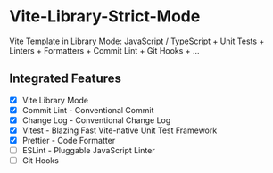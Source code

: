 # Vite-Library-Strict-Mode

Vite Template in Library Mode: JavaScript / TypeScript + Unit Tests + Linters + Formatters + Commit Lint + Git Hooks + ...

## Integrated Features

- [x] Vite Library Mode
- [x] Commit Lint - Conventional Commit
- [x] Change Log - Conventional Change Log
- [x] Vitest - Blazing Fast Vite-native Unit Test Framework
- [x] Prettier - Code Formatter
- [ ] ESLint - Pluggable JavaScript Linter
- [ ] Git Hooks
